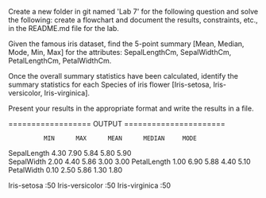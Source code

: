 Create a new folder in git named 'Lab 7' for the following question and solve the following: create a flowchart and document the results, constraints, etc., in the README.md file for the lab.

Given the famous iris dataset, find the 5-point summary [Mean, Median, Mode, Min, Max] for the attributes: SepalLengthCm, SepalWidthCm, PetalLengthCm, PetalWidthCm.

Once the overall summary statistics have been calculated, identify the summary statistics for each Species of iris flower [Iris-setosa, Iris-versicolor, Iris-virginica].

Present your results in the appropriate format and write the results in a file.

================== OUTPUT ======================

              MIN      MAX      MEAN      MEDIAN     MODE
SepalLength   4.30     7.90     5.84      5.80       5.90      
SepalWidth    2.00     4.40     5.86      3.00       3.00 
PetalLength   1.00     6.90     5.88      4.40       5.10      
PetalWidth    0.10     2.50     5.86      1.30       1.80

Iris-setosa :50
Iris-versicolor :50
Iris-virginica :50
